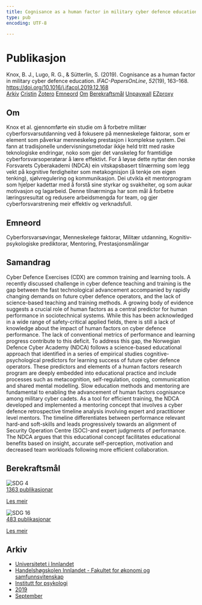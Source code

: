 ```yaml
---
title: Cognisance as a human factor in military cyber defence education
type: pub
encoding: UTF-8

---
```

<h1>Publikasjon</h1>
<article id="csl-bib-container-MFGISCPV" class="csl-bib-container">
  <div class="csl-bib-body"> <div class="csl-entry">Knox, B. J., Lugo, R. G., &#38; Sütterlin, S. (2019). Cognisance as a human factor in military cyber defence education. <i>IFAC-PapersOnLine</i>, <i>52</i>(19), 163–168. <a href="https://doi.org/10.1016/j.ifacol.2019.12.168">https://doi.org/10.1016/j.ifacol.2019.12.168</a></div> </div>
  <div class="csl-bib-buttons">
    <a href="#taxonomy-article-MFGISCPV" alt="archive" class="csl-bib-button">Arkiv</a>
    <a href="https://app.cristin.no/results/show.jsf?id=1727514" alt="Cristin" class="csl-bib-button">Cristin</a>
    <a href="http://zotero.org/groups/5881554/items/MFGISCPV" alt="Zotero" class="csl-bib-button">Zotero</a>
    <a href="#keywords-article-MFGISCPV" alt="keywords" class="csl-bib-button">Emneord</a>
    <a href="#about-article-MFGISCPV" alt="about_pub" class="csl-bib-button">Om</a>
    <a href="#sdg-article-MFGISCPV" alt="sdg" class="csl-bib-button">Berekraftsmål</a>
    <a href="https://doi.org/10.1016/j.ifacol.2019.12.168" alt="Unpaywall" class="csl-bib-button">Unpaywall</a>
    <a href="https://doi.org/10.1016/j.ifacol.2019.12.168" alt="EZproxy" class="csl-bib-button">EZproxy</a>
  </div>
  <div id="csl-bib-meta-container-MFGISCPV"></div>
</article>
<div id="csl-bib-meta-MFGISCPV" class="csl-bib-meta">
  <article id="about-article-MFGISCPV" class="about_pub-article">
    <h1>Om</h1>
    Knox et al. gjennomførte ein studie om å forbetre militær cyberforsvarsutdanning ved å fokusere på menneskelege faktorar, som er element som påverkar menneskeleg prestasjon i komplekse system. Dei fann at tradisjonelle undervisningsmetodar ikkje held tritt med raske teknologiske endringar, noko som gjer det vanskeleg for framtidige cyberforsvarsoperatørar å lære effektivt. For å løyse dette nyttar den norske Forsvarets Cyberakademi (NDCA) ein vitskapsbasert tilnærming som legg vekt på kognitive ferdigheiter som metakognisjon (å tenkje om eigen tenking), sjølvregulering og kommunikasjon. Dei utvikla eit mentorprogram som hjelper kadettar med å forstå sine styrkar og svakheiter, og som aukar motivasjon og lagarbeid. Denne tilnærminga har som mål å forbetre læringsresultat og redusere arbeidsmengda for team, og gjer cyberforsvarstrening meir effektiv og verknadsfull.
  </article>
  <article id="keywords-article-MFGISCPV" class="keywords-article">
    <h1>Emneord</h1>
    Cyberforsvarsøvingar, Menneskelege faktorar, Militær utdanning, Kognitiv-psykologiske prediktorar, Mentoring, Prestasjonsmålingar
  </article>
  <article id="abstract-article-MFGISCPV" class="abstract-article">
    <h1>Samandrag</h1>
    Cyber Defence Exercises (CDX) are common training and learning tools. A recently discussed challenge in cyber defence teaching and training is the gap between the fast technological advancement accompanied by rapidly changing demands on future cyber defence operators, and the lack of science-based teaching and training methods. A growing body of evidence suggests a crucial role of human factors as a central predictor for human performance in sociotechnical systems. While this has been acknowledged in a wide range of safety-critical applied fields, there is still a lack of knowledge about the impact of human factors on cyber defence performance. The lack of conventional metrics of performance and learning progress contribute to this deficit. To address this gap, the Norwegian Defence Cyber Academy (NDCA) follows a science-based educational approach that identified in a series of empirical studies cognitive-psychological predictors for learning success of future cyber defence operators. These predictors and elements of a human factors research program are deeply embedded into educational practice and include processes such as metacognition, self-regulation, coping, communication and shared mental modelling. Slow education methods and mentoring are fundamental to enabling the advancement of human factors cognisance among military cyber cadets. As a tool for efficient training, the NDCA developed and implemented a mentoring concept that involves a cyber defence retrospective timeline analysis involving expert and practitioner level mentors. The timeline differentiates between performance relevant hard-and soft-skills and leads progressively towards an alignment of Security Operation Centre (SOC)-and expert judgments of performance. The NDCA argues that this educational concept facilitates educational benefits based on insight, accurate self-perception, motivation and decreased team workloads following more efficient collaboration.
  </article>
  <article id="sdg-article-MFGISCPV" class="sdg-article">
    <h1>Berekraftsmål</h1>
    <div class="sdg-container"><div id="sdg4" class="sdg">
        <img src="{{< params subfolder >}}images/sdg/sdg04_nn.png" class="image" alt="SDG 4">
        <div class="sdg-overlay">
          <a href="{{< params subfolder >}}nn/archive/?sdg=4#archive" class="sdg-publication-count"><span>1363</span> publikasjonar</a>
          <p><a href="https://fn.no/om-fn/fns-baerekraftsmaal/god-utdanning?lang=nno-NO" class="sdg-read-more">Les meir</a></p>
        </div>
      </div> <div id="sdg16" class="sdg">
        <img src="{{< params subfolder >}}images/sdg/sdg16_nn.png" class="image" alt="SDG 16">
        <div class="sdg-overlay">
          <a href="{{< params subfolder >}}nn/archive/?sdg=16#archive" class="sdg-publication-count"><span>483</span> publikasjonar</a>
          <p><a href="https://fn.no/om-fn/fns-baerekraftsmaal/fred-rettferdighet-og-velfungerende-institusjoner?lang=nno-NO" class="sdg-read-more">Les meir</a></p>
        </div>
      </div></div>
  </article>
  <article id="taxonomy-article-MFGISCPV" class="taxonomy-article">
    <h1>Arkiv</h1>
    <ul>
      <li><a href="{{< params subfolder >}}nn/archive/?key=3DCRN523">Universitetet i Innlandet</a></li>
      <li><a href="{{< params subfolder >}}nn/archive/?key=DU8Q9LN9">Handelshøgskolen Innlandet - Fakultet for økonomi og samfunnsvitenskap</a></li>
      <li><a href="{{< params subfolder >}}nn/archive/?key=KTD9NXA8">Institutt for psykologi</a></li>
      <li><a href="{{< params subfolder >}}nn/archive/?key=37B43Z6Y">2019</a></li>
      <li><a href="{{< params subfolder >}}nn/archive/?key=RCATXWZL">September</a></li>
    </ul>
  </article>
</div>

